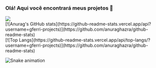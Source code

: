 ### Olá! Aqui você encontrará meus projetos 👋

<a href="https://www.instagram.com/gferri.com_" alt="Instagram" target="_blank">
  <img src="https://img.shields.io/badge/-Instagram-DF0174?style=for-the-badge&labelColor=DF0174&logo=instagram&logoColor=white&link=https://www.instagram.com/gferri.com_">
</a>
<br>
[![Anurag's GitHub stats](https://github-readme-stats.vercel.app/api?username=gferri-projects)](https://github.com/anuraghazra/github-readme-stats)<br>
[![Top Langs](https://github-readme-stats.vercel.app/api/top-langs/?username=gferri-projects)](https://github.com/anuraghazra/github-readme-stats)<br>


![Snake animation](https://github.com/USERNAME/USERNAME/blob/output/github-contribution-grid-snake.svg)




<!--
**gferri-projects/gferri-projects** is a ✨ _special_ ✨ repository because its `README.md` (this file) appears on your GitHub profile.

Here are some ideas to get you started:

- 🔭 I’m currently working on ...
- 🌱 I’m currently learning ...
- 👯 I’m looking to collaborate on ...
- 🤔 I’m looking for help with ...
- 💬 Ask me about ...
- 📫 How to reach me: ...
- 😄 Pronouns: ...
- ⚡ Fun fact: ...
-->

